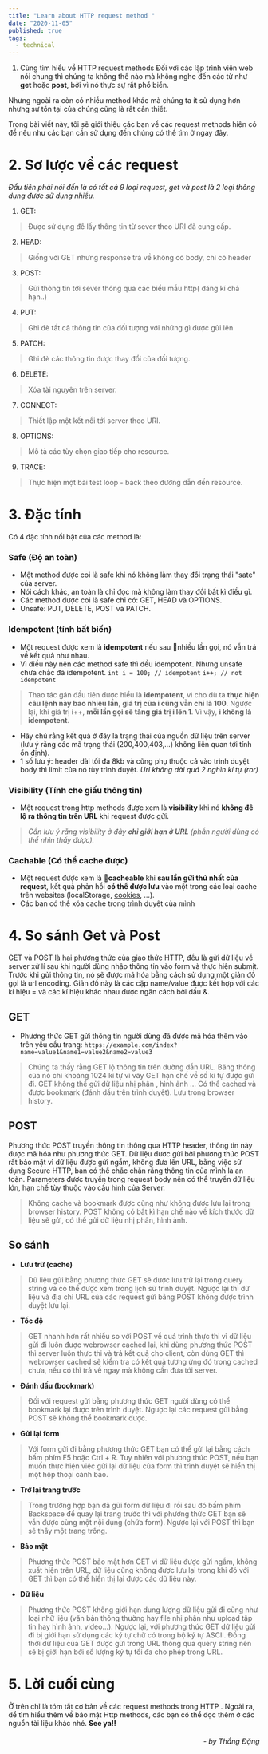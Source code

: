 ```yaml
---
title: "Learn about HTTP request method "
date: "2020-11-05"
published: true
tags:
  - technical
---
```

1. Cùng tìm hiểu về HTTP request methods
Đối với các lập trình viên web nói chung thì chúng ta không thể nào mà không nghe đến các từ như **get** hoặc **post**,  bởi vì nó thực sự rất phổ biển.

Nhưng ngoài ra còn có nhiều method khác mà chúng ta ít sử dụng hơn nhưng sự tồn tại của chúng cũng là rất cần thiết.

Trong bài viết này, tôi sẽ giới thiệu các bạn về các request methods hiện có để nếu như các bạn cần sử dụng đến chúng có thể tìm ở ngay đây.

# 2. Sơ lược về các request

*Đầu tiên phải nói đến là có tất cả 9 loại request, get và post là 2 loại thông dụng được sử dụng nhiều.* 

 1. GET:
 > Được sử dụng để lấy thông tin từ sever theo URI đã cung cấp.
 2. HEAD:
 > Giống với GET nhưng response trả về không có body, chỉ có header
 3. POST:
 > Gửi thông tin tới sever thông qua các biểu mẫu http( đăng kí chả hạn..)
 4. PUT:
 > Ghi đè tất cả thông tin của đối tượng với những gì được gửi lên
 5. PATCH:
 > Ghi đè các thông tin được thay đổi của đối tượng.
 6. DELETE:
 > Xóa tài nguyên trên server.
 7. CONNECT:
 > Thiết lập một kết nối tới server theo URI.
 8. OPTIONS:
 > Mô tả các tùy chọn giao tiếp cho resource.
 9. TRACE:
 > Thực hiện một bài test loop - back theo đường dẫn đến resource.
# 3.  Đặc tính
Có 4 đặc tính nổi bật của các method là:

### Safe (Độ an toàn)
- Một method được coi là safe khi nó không làm thay đổi trạng thái "sate" của server. 
-  Nói cách khác, an toàn là chỉ đọc mà không làm thay đổi bất kì điều gì.
-  Các method được coi là safe chỉ có: GET, HEAD và OPTIONS.  
- Unsafe: PUT, DELETE, POST và PATCH.

### Idempotent (tính bất biến)
- Một request được xem là **idempotent** nếu sau nhiều lần gọi, nó vẫn trả về kết quả như nhau.
- Vì điều này nên các method safe thì đều idempotent. Nhưng unsafe chưa chắc đã idempotent.
	``int i = 100; // idempotent``
	``i++; // not idempotent`` 
> Thao tác gán đầu tiên được hiểu là **idempotent**, vì cho dù ta **thực hiện câu lệnh này bao nhiêu lần**, **giá trị của i cũng vẫn chỉ là 100**. Ngược lại, khi giá trị i++, **mỗi lần gọi sẽ tăng giá trị i lên 1**. Vì vậy, **i không là idempotent**.
- Hãy chú rằng kết quả ở đây là trạng thái của nguồn dữ liệu trên server (lưu ý rằng các mã trạng thái (200,400,403,…) không liên quan tới tính ổn định).
- 1 số lưu ý: header dài tối đa 8kb và cũng phụ thuộc cả vào trình duyệt body thì limit của nó tùy trình duyệt.  *Url không dài quá 2 nghìn kí tự (ror)*

### Visibility (Tính che giấu thông tin)
- Một request trong http methods được xem là **visibility** khi nó **không để lộ ra thông tin trên URL** khi request được gửi.
>  *Cần lưu ý rằng visibility ở đây **chỉ giới hạn ở URL** (phần người dùng có thể nhìn thấy được).*

### Cachable (Có thể cache được)
- Một request được xem là **cacheable** khi **sau lần gửi thứ nhất của request**, kết quả phản hồi **có thể được lưu** vào một trong các loại cache trên websites (localStorage, [cookies](https://45.76.152.160/tim-hieu-ve-http-cookie-cookies/), …).
- Các bạn có thể xóa cache trong trình duyệt của mình

# 4. So sánh Get và Post
GET và POST là hai phương thức của giao thức HTTP, đều là gửi dữ liệu về server xử lí sau khi người dùng nhập thông tin vào form và thực hiện submit. Trước khi gửi thông tin, nó sẽ được mã hóa bằng cách sử dụng một giản đồ gọi là url encoding. Giản đồ này là các cặp name/value được kết hợp với các kí hiệu = và các kí hiệu khác nhau được ngăn cách bởi dấu &.

## GET
- Phương thức GET gửi thông tin người dùng đã được mã hóa thêm vào trên yêu cầu trang:
``https://example.com/index?name=value1&name1=value2&name2=value3 ``

> Chúng ta thấy rằng GET lộ thông tin trên đường dẫn URL. Băng thông của nó chỉ khoảng 1024 kí tự vì vây GET hạn chế về số kí tự được gửi đi. GET không thể gửi dữ liệu nhị phân , hình ảnh ... Có thể cached và được bookmark (đánh dấu trên trình duyệt). Lưu trong browser history.

## POST
Phương thức POST truyền thông tin thông qua HTTP header, thông tin này được mã hóa như phương thức GET. Dữ liệu đươc gửi bởi phương thức POST rất bảo mật vì dữ liệu được gửi ngầm, không đưa lên URL, bằng việc sử dụng Secure HTTP, bạn có thể chắc chắn rằng thông tin của mình là an toàn. Parameters được truyền trong request body nên có thể truyền dữ liệu lớn, hạn chế tùy thuộc vào cấu hình của Server.

> Không cache và bookmark được cũng như không được lưu lại trong browser history. POST không có bất kì hạn chế nào về kích thước dữ liệu sẽ gửi, có thể gửi dữ liệu nhị phân, hình ảnh.

## So sánh

- **Lưu trữ (cache)** 
>Dữ liệu gửi bằng phương thức GET sẽ được lưu trữ lại trong query string và có thể được xem trong lịch sử trình duyệt. 
Ngược lại thì dữ liệu và địa chỉ URL của các request gửi bằng POST không được trình duyệt lưu lại. 

- **Tốc độ**
>GET nhanh hơn rất nhiều so với POST về quá trình thực thi vì dữ liệu gửi đi luôn được webrowser cached lại, khi dùng phương thức POST thì server luôn thực thi và trả kết quả cho client, còn dùng GET thì webrowser cached sẽ kiểm tra có kết quả tương ứng đó trong cached chưa, nếu có thì trả về ngay mà không cần đưa tới server. 

- **Đánh dấu (bookmark)** 
>Đối với request gửi bằng phương thức GET người dùng có thể bookmark lại được trên trình duyệt. Ngược lại các request gửi bằng POST sẽ không thể bookmark được. 

- **Gửi lại form**
> Với form gửi đi bằng phương thức GET bạn có thể gửi lại bằng cách bấm phím F5 hoặc Ctrl + R. Tuy nhiên với phương thức POST, nếu bạn muốn thực hiện việc gửi lại dữ liệu của form thì trình duyệt sẽ hiển thị một hộp thoại cảnh báo.

- **Trở lại trang trước**
>Trong trường hợp bạn đã gửi form dữ liệu đi rồi sau đó bấm phím Backspace để quay lại trang trước thì với phương thức GET bạn sẽ vẫn được cùng một nội dụng (chứa form). Ngược lại với POST thì bạn sẽ thấy một trang trống.

-  **Bảo mật** 
>Phương thức POST bảo mật hơn GET vì dữ liệu được gửi ngầm, không xuất hiện trên URL, dữ liệu cũng không được lưu lại trong khi đó với GET thì bạn có thể hiển thị lại được các dữ liệu này. 

 - **Dữ liệu**
 >Phương thức POST không giới hạn dung lượng dữ liệu gửi đi cũng như loại nhữ liệu (văn bản thông thường hay file nhị phân như upload tập tin hay hình ảnh, video...). Ngược lại, với phương thức GET dữ liệu gửi đi bị giới hạn sử dụng các ký tự chữ có trong bộ ký tự ASCII. Đồng thời dữ liệu của GET được gửi trong URL thông qua query string nên sẽ bị giới hạn bởi số lượng ký tự tối đa cho phép trong URL.

# 5. Lời cuối cùng
Ở trên chỉ là tóm tắt cơ bản về các request methods trong HTTP . Ngoài ra, để tìm hiểu thêm về bảo mật Http methods, các bạn có thể đọc thêm ở các nguồn tài liệu khác nhé.
**See ya!!**

######                    *<div style="text-align: right"> - by Thắng Đặng</div>*

